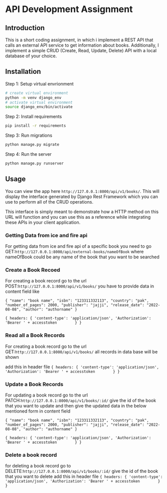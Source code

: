 # API Development Assignment

## Introduction


This is a short coding assignment, in which i implement a REST API that calls an external API service to get information about books. Additionally, I implement a simple CRUD (Create, Read, Update, Delete) API with a local database of your choice.


## Installation

Step 1: Setup virtual envrionment
```sh
# create virtual environment
python -m venv django_env
# activate virtual environment
source django_env/bin/activate
```

Step 2: Install requirements
```sh
pip install -r requirements
```

Step 3: Run migrations
```sh
python manage.py migrate
```
Step 4: Run the server
```sh
python manage.py runserver
```

## Usage

You can view the app here `http://127.0.0.1:8000/api/v1/books/`. This will display the interface generated by Django Rest Framework which you can use to perform all of the CRUD operations.

This interface is simply meant to demonstrate how a HTTP method on this URL will function and you can use this as a reference while integrating these APIs in your client application.

### Getting Data from ice and fire api

For getting data from ice and fire api of a specific book you need to go GET:`http://127.0.0.1:8000/api/external-books/nameOfBook` where nameOfBook could be any name of the book that you want to be searched

### Create a Book Recoed

For creating a book record go to the url POST:`http://127.0.0.1:8000/api/v1/books/` you have to provide data in content field like 

`{
    "name": "book name",
    "isbn": "123311332113",
    "country": "pak",
    "number_of_pages": 2000,
    "publisher": "jajji",
    "release_date": "2022-08-08",
    "author": "authorname"
}`

`{
headers: {
        'content-type': 'application/json',
        'Authorization': 'Bearer ' + accesstoken       
}
}`

### Read all a Book Records

For creating a book record go to the url GET:`http://127.0.0.1:8000/api/v1/books/` all records in data base will be shown

add this in header file
`{
headers: {
        'content-type': 'application/json',
        'Authorization': 'Bearer ' + accesstoken       
}
}`

### Update a Book Records

For updating a book record go to the url PATCH:`http://127.0.0.1:8000/api/v1/books/:id/` give the id of the book that you want to update and then give the updated data in the below mentioned form in content field

`{
    "name": "book name",
    "isbn": "123311332113",
    "country": "pak",
    "number_of_pages": 2000,
    "publisher": "jajji",
    "release_date": "2022-08-08",
    "author": "authorname"
}`

`{
headers: {
        'content-type': 'application/json',
        'Authorization': 'Bearer ' + accesstoken       
}
}`

### Delete a book record

for deleting a book record go to DELETE:`http://127.0.0.1:8000/api/v1/books/:id/` give the id of the book that you want to delete
add this in header file
`{
headers: {
        'content-type': 'application/json',
        'Authorization': 'Bearer ' + accesstoken       
}
}`



